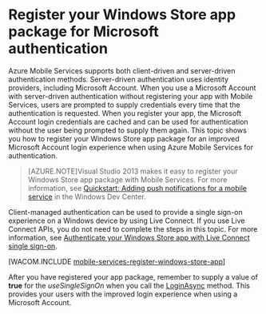 <properties urlDisplayName="Shared Access Signature Part 1" pageTitle="Register your Windows Store app package for Microsoft authentication" metaKeywords="" description="Learn how to register your Windows Store app for Microsoft authentication in your Azure Mobile Services application" metaCanonical="" services="mobile-services" documentationCenter="Mobile" title="Register your Windows Store app package for Microsoft authentication" authors="glenga" solutions="" manager="dwrede" editor="" />

<tags ms.service="mobile-services" ms.workload="mobile" ms.tgt_pltfrm="mobile-multiple" ms.devlang="multiple" ms.topic="article" ms.date="11/21/2014" ms.author="glenga" />

# Register your Windows Store app package for Microsoft authentication

Azure Mobile Services supports both client-driven and server-driven authentication methods. Server-driven authentication uses identity providers, including Microsoft Account. When you use a Microsoft Account with server-driven authentication without registering your app with Mobile Services, users are prompted to supply credentials every time that the authentication is requested. When you register your app, the Microsoft Account login credentials are cached and can be used for authentication without the user being prompted to supply them again. This topic shows you how to register your Windows Store app package for an improved Microsoft Account login experience when using Azure Mobile Services for authentication. 

>[AZURE.NOTE]Visual Studio 2013 makes it easy to register your Windows Store app package with Mobile Services. For more information, see <a href="http://go.microsoft.com/fwlink/p/?LinkId=309101">Quickstart: Adding push notifications for a mobile service</a> in the Windows Dev Center.

Client-managed authentication can be used to provide a single sign-on experience on a Windows device by using Live Connect. If you use Live Connect APIs, you do not need to complete the steps in this topic. For more information, see [Authenticate your Windows Store app with Live Connect single sign-on].   

[WACOM.INCLUDE [mobile-services-register-windows-store-app](../includes/mobile-services-register-windows-store-app.md)]

After you have registered your app package, remember to supply a value of <strong>true</strong> for the <em>useSingleSignOn</em> when you call the <a href="http://go.microsoft.com/fwlink/p/?LinkId=311594" target="_blank">LoginAsync</a> method. This provides your users with the improved login experience when using a Microsoft Account.

<!-- Anchors. -->
<!-- Images. -->


<!-- URLs. -->
[Get started with push notifications]: /en-us/develop/mobile/tutorials/get-started-with-push-dotnet/
[Authenticate your Windows Store app with Live Connect single sign-on]: /en-us/develop/mobile/tutorials/single-sign-on-windows-8-dotnet
[Get started with users C#]: /en-us/develop/mobile/tutorials/get-started-with-users-dotnet/
[Get started with users JavaScript]: /en-us/develop/mobile/tutorials/get-started-with-users-js/
